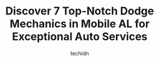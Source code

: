---
layout: ampstory
image: https://images.unsplash.com/photo-1608585793629-ec02326b1e4b?ixlib=rb-4.0.3&ixid=MnwxMjA3fDB8MHxwaG90by1wYWdlfHx8fGVufDB8fHx8&auto=format&fit=crop&w=640&h=853&q=80
author: techidn
featured: false
description: For top-quality automotive repairs and maintenance, visit the 7 best Dodge Mechanic in Mobile AL, USA. Their reputation for excellence and their dedication to customer satisfaction make them
title: Discover 7 Top-Notch Dodge Mechanics in Mobile AL for Exceptional Auto Services
cover:
   title: Discover 7 Top-Notch Dodge Mechanics in Mobile AL for Exceptional Auto Services
   subtitle: Rickpate
   background: https://images.unsplash.com/photo-1608585793629-ec02326b1e4b?ixlib=rb-4.0.3&ixid=MnwxMjA3fDB8MHxwaG90by1wYWdlfHx8fGVufDB8fHx8&auto=format&fit=crop&w=640&h=853&q=80

pages: 
 - layout: thirds
   top: <h1>#1 R & R Automotive</h1>
   bottom: "<p>Highly recommend R&R! We were on a long road-trip and experienced car troubles (bad fuel pump). Although they were busy, they fit us in, fixed our car and got us on the r</p>"
   background: https://www.knot35.com/toplist/wp-content/uploads/2023/06/best-dodge-mechanic-1-in-mobile-al-1685831874.jpeg
   backgroundblur: true
 - layout: thirds
   top: <h1>#2 AutoNation Chrysler Dodge Jeep RAM Mobile Service Center</h1>
   bottom: "<p>3118 Government Blvd Suite A, Mobile, AL 36606, United States</p>"
   background: https://www.knot35.com/toplist/wp-content/uploads/2023/06/best-dodge-mechanic-2-in-mobile-al-1685831874.jpeg
   cta:
      link: https://www.knot35.com/toplist/discover-7-top-notch-dodge-mechanics-in-mobile-al-for-exceptional-auto-services/
      text: Discover 7 Top-Notch Dodge Mechanics in Mobile AL for Exceptional Auto Services
 - layout: thirds
   top: <h1>#3 Bodifords Automotive</h1>
   bottom: "<p>105 Border Cir E #4516, Mobile, AL 36608, United States</p>"
   background: https://www.knot35.com/toplist/wp-content/uploads/2023/06/best-dodge-mechanic-3-in-mobile-al-1685831875.jpeg
   cta:
      link: https://www.knot35.com/toplist/discover-7-top-notch-dodge-mechanics-in-mobile-al-for-exceptional-auto-services/
      text: Discover 7 Top-Notch Dodge Mechanics in Mobile AL for Exceptional Auto Services
 - layout: thirds
   top: <h1>#4 Fadallas Auto Air</h1>
   bottom: "<p>7310 Airport Blvd, Mobile, AL 36608, United States</p>"
   background: https://images.unsplash.com/photo-1524169358666-79f22534bc6e?ixlib=rb-4.0.3&ixid=MnwxMjA3fDB8MHxwaG90by1wYWdlfHx8fGVufDB8fHx8&auto=format&fit=crop&w=640&h=853&q=80
   cta:
      link: https://www.knot35.com/toplist/discover-7-top-notch-dodge-mechanics-in-mobile-al-for-exceptional-auto-services/
      text: Discover 7 Top-Notch Dodge Mechanics in Mobile AL for Exceptional Auto Services
 - layout: thirds
   top: <h1>#5 Specialty Transmission & Automotive</h1>
   bottom: "<p>3927 Government Blvd H, Mobile, AL 36693, United States</p>"
   background: https://images.unsplash.com/photo-1564951434112-64d74cc2a2d7?ixlib=rb-4.0.3&ixid=MnwxMjA3fDB8MHxwaG90by1wYWdlfHx8fGVufDB8fHx8&auto=format&fit=crop&w=640&h=853&q=80
   cta:
      link: https://www.knot35.com/toplist/discover-7-top-notch-dodge-mechanics-in-mobile-al-for-exceptional-auto-services/
      text: Discover 7 Top-Notch Dodge Mechanics in Mobile AL for Exceptional Auto Services
 - layout: thirds
   top: <h1>#6 Mark McGugin Auto Repair</h1>
   bottom: "<p>2510 Hillcrest Rd, Mobile, AL 36695, United States</p>"
   background: https://images.unsplash.com/photo-1620421680010-0766ff230392?ixlib=rb-4.0.3&ixid=MnwxMjA3fDB8MHxwaG90by1wYWdlfHx8fGVufDB8fHx8&auto=format&fit=crop&w=640&h=853&q=80
   cta:
      link: https://www.knot35.com/toplist/discover-7-top-notch-dodge-mechanics-in-mobile-al-for-exceptional-auto-services/
      text: Discover 7 Top-Notch Dodge Mechanics in Mobile AL for Exceptional Auto Services
 - layout: thirds
   top: <h1>#7 Franklin Automotive</h1>
   bottom: "<p>575 Snow Rd, Mobile, AL 36608, United States</p>"
   background: https://images.unsplash.com/photo-1533735380053-eb8d0759b24a?ixlib=rb-4.0.3&ixid=MnwxMjA3fDB8MHxwaG90by1wYWdlfHx8fGVufDB8fHx8&auto=format&fit=crop&w=640&h=853&q=80
   cta:
      link: https://www.knot35.com/toplist/discover-7-top-notch-dodge-mechanics-in-mobile-al-for-exceptional-auto-services/
      text: Discover 7 Top-Notch Dodge Mechanics in Mobile AL for Exceptional Auto Services
 - layout: thirds
   middle: Continue reading...
   background: https://images.unsplash.com/photo-1591393223703-56fe1347ac62?ixlib=rb-4.0.3&ixid=MnwxMjA3fDB8MHxwaG90by1wYWdlfHx8fGVufDB8fHx8&auto=format&fit=crop&w=640&h=853&q=80
   cta:
      link: https://www.knot35.com/toplist/discover-7-top-notch-dodge-mechanics-in-mobile-al-for-exceptional-auto-services/
      text: Discover 7 Top-Notch Dodge Mechanics in Mobile AL for Exceptional Auto Services
      
---